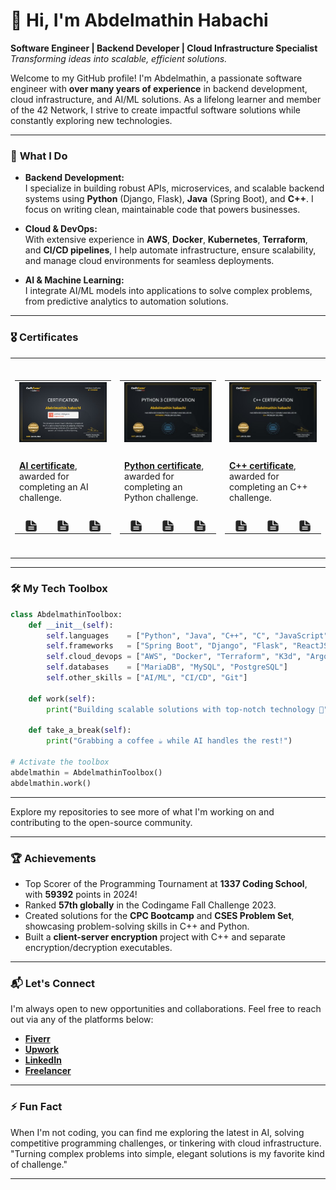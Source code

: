 # 👋 Hi, I'm Abdelmathin Habachi

**Software Engineer | Backend Developer | Cloud Infrastructure Specialist**  
_Transforming ideas into scalable, efficient solutions._

Welcome to my GitHub profile! I'm Abdelmathin, a passionate software engineer with **over many years of experience** in backend development, cloud infrastructure, and AI/ML solutions. As a lifelong learner and member of the 42 Network, I strive to create impactful software solutions while constantly exploring new technologies.

---

### 🚀 **What I Do**

- **Backend Development:**  
  I specialize in building robust APIs, microservices, and scalable backend systems using **Python** (Django, Flask), **Java** (Spring Boot), and **C++**. I focus on writing clean, maintainable code that powers businesses.

- **Cloud & DevOps:**  
  With extensive experience in **AWS**, **Docker**, **Kubernetes**, **Terraform**, and **CI/CD pipelines**, I help automate infrastructure, ensure scalability, and manage cloud environments for seamless deployments.

- **AI & Machine Learning:**  
  I integrate AI/ML models into applications to solve complex problems, from predictive analytics to automation solutions.

---

### 🎖️ **Certificates**

<table>
   <tr height="320px">
      <!-- start item -->
      <td>
         <table>
            <tr>
               <td colspan="4">
               <a href="https://www.codingame.com/certification/DmACdf5hCdT9pMiLeoVZtg">
                <img src="docs/assets/img/codingame-certificate-ai.jpeg" width="220px" /></a></td>
            </tr>
            <tr />
            <tr>
               <td width="220px" height="110px" vertical-align="top" colspan="4">
                <a href="https://www.codingame.com/certification/DmACdf5hCdT9pMiLeoVZtg"><strong>AI certificate</strong></a>, awarded for completing an AI challenge.
               </td>
            </tr>
            <tr />
            <tr>
               <td align="center">
                  <a href="https://www.codingame.com/certification/DmACdf5hCdT9pMiLeoVZtg">
                     <picture>
                        <source media="(prefers-color-scheme: light)" srcset="./docs/assets/icons/icon-pdf-light.svg" />
                        <source media="(prefers-color-scheme: dark)" srcset="./docs/assets/icons/icon-pdf-dark.svg" />
                        <img align="center" src="./docs/assets/icons/icon-pdf-light.svg" width="18px" height="18px" />
                     </picture>
                  </a>
               </td>
               <td align="center">
                  <a href="https://www.codingame.com/certification/DmACdf5hCdT9pMiLeoVZtg">
                     <picture>
                        <source media="(prefers-color-scheme: light)" srcset="./docs/assets/icons/icon-pdf-light.svg" />
                        <source media="(prefers-color-scheme: dark)" srcset="./docs/assets/icons/icon-pdf-dark.svg" />
                        <img align="center" src="./docs/assets/icons/icon-pdf-light.svg" width="18px" height="18px" />
                     </picture>
                  </a>
               </td>
               <td align="center">
                  <a href="https://www.codingame.com/certification/DmACdf5hCdT9pMiLeoVZtg">
                     <picture>
                        <source media="(prefers-color-scheme: light)" srcset="./docs/assets/icons/icon-pdf-light.svg" />
                        <source media="(prefers-color-scheme: dark)" srcset="./docs/assets/icons/icon-pdf-dark.svg" />
                        <img align="center" src="./docs/assets/icons/icon-pdf-light.svg" width="18px" height="18px" />
                     </picture>
                  </a>
               </td>
            </tr>
         </table>
      </td>
      <!-- end item -->
      <!-- start item -->
      <td>
         <table>
            <tr>
               <td colspan="4">
               <a href="https://www.codingame.com/certification/bkyw-Swchj50O3zvzPhwOw">
                <img src="docs/assets/img/codingame-certificate-python3.jpeg" width="220px" /></a></td>
            </tr>
            <tr />
            <tr>
               <td width="220px" height="110px" vertical-align="top" colspan="4">
                <a href="https://www.codingame.com/certification/bkyw-Swchj50O3zvzPhwOw"><strong>Python certificate</strong></a>, awarded for completing an Python challenge.
               </td>
            </tr>
            <tr />
            <tr>
               <td align="center">
                  <a href="https://www.codingame.com/certification/bkyw-Swchj50O3zvzPhwOw">
                     <picture>
                        <source media="(prefers-color-scheme: light)" srcset="./docs/assets/icons/icon-pdf-light.svg" />
                        <source media="(prefers-color-scheme: dark)" srcset="./docs/assets/icons/icon-pdf-dark.svg" />
                        <img align="center" src="./docs/assets/icons/icon-pdf-light.svg" width="18px" height="18px" />
                     </picture>
                  </a>
               </td>
               <td align="center">
                  <a href="https://www.codingame.com/certification/bkyw-Swchj50O3zvzPhwOw">
                     <picture>
                        <source media="(prefers-color-scheme: light)" srcset="./docs/assets/icons/icon-pdf-light.svg" />
                        <source media="(prefers-color-scheme: dark)" srcset="./docs/assets/icons/icon-pdf-dark.svg" />
                        <img align="center" src="./docs/assets/icons/icon-pdf-light.svg" width="18px" height="18px" />
                     </picture>
                  </a>
               </td>
               <td align="center">
                  <a href="https://www.codingame.com/certification/bkyw-Swchj50O3zvzPhwOw">
                     <picture>
                        <source media="(prefers-color-scheme: light)" srcset="./docs/assets/icons/icon-pdf-light.svg" />
                        <source media="(prefers-color-scheme: dark)" srcset="./docs/assets/icons/icon-pdf-dark.svg" />
                        <img align="center" src="./docs/assets/icons/icon-pdf-light.svg" width="18px" height="18px" />
                     </picture>
                  </a>
               </td>
            </tr>
         </table>
      </td>
      <!-- end item -->
      <!-- start item -->
      <td>
         <table>
            <tr>
               <td colspan="4">
               <a href="https://www.codingame.com/certification/_jOvCzTzOLXJVHIMnk1ZeQ">
                <img src="docs/assets/img/codingame-certificate-cpp.jpeg" width="220px" /></a></td>
            </tr>
            <tr />
            <tr>
               <td width="220px" height="110px" vertical-align="top" colspan="4">
                <a href="https://www.codingame.com/certification/_jOvCzTzOLXJVHIMnk1ZeQ"><strong>C++ certificate</strong></a>, awarded for completing an C++ challenge.
               </td>
            </tr>
            <tr />
            <tr>
               <td align="center">
                  <a href="https://www.codingame.com/certification/_jOvCzTzOLXJVHIMnk1ZeQ">
                     <picture>
                        <source media="(prefers-color-scheme: light)" srcset="./docs/assets/icons/icon-pdf-light.svg" />
                        <source media="(prefers-color-scheme: dark)" srcset="./docs/assets/icons/icon-pdf-dark.svg" />
                        <img align="center" src="./docs/assets/icons/icon-pdf-light.svg" width="18px" height="18px" />
                     </picture>
                  </a>
               </td>
               <td align="center">
                  <a href="https://www.codingame.com/certification/_jOvCzTzOLXJVHIMnk1ZeQ">
                     <picture>
                        <source media="(prefers-color-scheme: light)" srcset="./docs/assets/icons/icon-pdf-light.svg" />
                        <source media="(prefers-color-scheme: dark)" srcset="./docs/assets/icons/icon-pdf-dark.svg" />
                        <img align="center" src="./docs/assets/icons/icon-pdf-light.svg" width="18px" height="18px" />
                     </picture>
                  </a>
               </td>
               <td align="center">
                  <a href="https://www.codingame.com/certification/_jOvCzTzOLXJVHIMnk1ZeQ">
                     <picture>
                        <source media="(prefers-color-scheme: light)" srcset="./docs/assets/icons/icon-pdf-light.svg" />
                        <source media="(prefers-color-scheme: dark)" srcset="./docs/assets/icons/icon-pdf-dark.svg" />
                        <img align="center" src="./docs/assets/icons/icon-pdf-light.svg" width="18px" height="18px" />
                     </picture>
                  </a>
               </td>
            </tr>
         </table>
      </td>
      <!-- end item -->
   </tr>
</table>

---

### 🛠 **My Tech Toolbox**

```python
class AbdelmathinToolbox:
    def __init__(self):
        self.languages    = ["Python", "Java", "C++", "C", "JavaScript", "Bash"]
        self.frameworks   = ["Spring Boot", "Django", "Flask", "ReactJS"]
        self.cloud_devops = ["AWS", "Docker", "Terraform", "K3d", "ArgoCD", "GitHub Actions"]
        self.databases    = ["MariaDB", "MySQL", "PostgreSQL"]
        self.other_skills = ["AI/ML", "CI/CD", "Git"]
    
    def work(self):
        print("Building scalable solutions with top-notch technology 🚀")

    def take_a_break(self):
        print("Grabbing a coffee ☕ while AI handles the rest!")

# Activate the toolbox
abdelmathin = AbdelmathinToolbox()
abdelmathin.work()
```

---

Explore my repositories to see more of what I'm working on and contributing to the open-source community.

---

### 🏆 **Achievements**

- Top Scorer of the Programming Tournament at **1337 Coding School**, with **59392** points in 2024!
- Ranked **57th globally** in the Codingame Fall Challenge 2023.
- Created solutions for the **CPC Bootcamp** and **CSES Problem Set**, showcasing problem-solving skills in C++ and Python.
- Built a **client-server encryption** project with C++ and separate encryption/decryption executables.

---

### 📬 **Let's Connect**

I'm always open to new opportunities and collaborations. Feel free to reach out via any of the platforms below:

- **[Fiverr](https://www.fiverr.com/abdelmathin)**
- **[Upwork](https://www.upwork.com/freelancers/~01641d1e04ff7c3fad?mp_source=share)**
- **[LinkedIn](https://www.linkedin.com/in/abdelmathin/)**
- **[Freelancer](https://www.freelancer.com/u/ahabachi)**

---

### ⚡ **Fun Fact**

When I'm not coding, you can find me exploring the latest in AI, solving competitive programming challenges, or tinkering with cloud infrastructure.  
"Turning complex problems into simple, elegant solutions is my favorite kind of challenge."

---


<!--
**Abdelmathin/abdelmathin** is a ✨ _special_ ✨ repository because its `README.md` (this file) appears on your GitHub profile.

Here are some ideas to get you started:

- 🔭 I’m currently working on ...
- 🌱 I’m currently learning ...
- 👯 I’m looking to collaborate on ...
- 🤔 I’m looking for help with ...
- 💬 Ask me about ...
- 📫 How to reach me: ...
- 😄 Pronouns: ...
- ⚡ Fun fact: ...



https://www.fiverr.com/abdelmathin

https://www.upwork.com/freelancers/~01641d1e04ff7c3fad?mp_source=share

https://www.linkedin.com/in/abdelmathin/

https://www.freelancer.com/u/ahabachi




https://www.toptal.com/screening_wizard/application



## 🧑‍💻 About Me

- **Age:** 26
- **Education:** 
  - Computer Science student at 1337
  - Licensed in Physique et Chimie and Sciences de la Vie et de la Terre
  - DUT in Agro-Alimentary from the École Supérieure de Technologie
- **Experience:** Over 8 years of programming experience
- **Languages:** Java, Python, C++, Objective-C

---


https://github.com/Thaiane/Thaiane
https://github.com/MarikIshtar007/MarikIshtar007



-->
